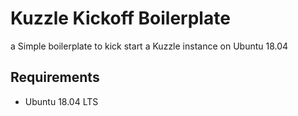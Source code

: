 # Kuzzle Kickoff Boilerplate

a Simple boilerplate to kick start a Kuzzle instance on Ubuntu 18.04

## Requirements

- Ubuntu 18.04 LTS


